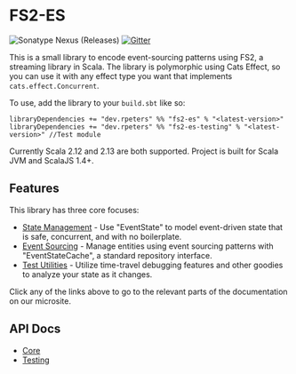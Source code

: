 # FS2-ES
![Sonatype Nexus (Releases)](https://img.shields.io/nexus/r/dev.rpeters/fs2-es_2.13?label=latest&server=https%3A%2F%2Foss.sonatype.org) [![Gitter](https://badges.gitter.im/fs2-es/community.svg)](https://gitter.im/fs2-es/community?utm_source=badge&utm_medium=badge&utm_campaign=pr-badge)

This is a small library to encode event-sourcing patterns using FS2, a streaming library in Scala.
The library is polymorphic using Cats Effect, so you can use it with any effect type you want that implements `cats.effect.Concurrent`.

To use, add the library to your `build.sbt` like so:
```
libraryDependencies += "dev.rpeters" %% "fs2-es" % "<latest-version>"
libraryDependencies += "dev.rpeters" %% "fs2-es-testing" % "<latest-version>" //Test module
```

Currently Scala 2.12 and 2.13 are both supported. Project is built for Scala JVM and ScalaJS 1.4+.

## Features
This library has three core focuses:

* [State Management](https://sloshy.github.io/fs2-es/docs/eventstate) - Use "EventState" to model event-driven state that is safe, concurrent, and with no boilerplate.
* [Event Sourcing](https://sloshy.github.io/fs2-es/docs/eventstatecache) - Manage entities using event sourcing patterns with "EventStateCache", a standard repository interface.
* [Test Utilities](https://sloshy.github.io/fs2-es/docs/testing) - Utilize time-travel debugging features and other goodies to analyze your state as it changes.

Click any of the links above to go to the relevant parts of the documentation on our microsite.

## API Docs
* [Core](https://javadoc.io/doc/dev.rpeters/fs2-es_2.13/latest/dev/rpeters/fs2/es/index.html)
* [Testing](https://javadoc.io/doc/dev.rpeters/fs2-es-testing_2.13/latest/dev/rpeters/fs2/es/testing/index.html)
